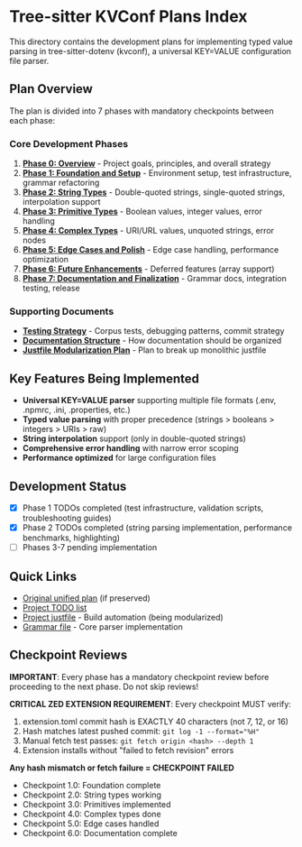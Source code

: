 # Tree-sitter KVConf Plans Index

This directory contains the development plans for implementing typed value parsing in tree-sitter-dotenv (kvconf), a universal KEY=VALUE configuration file parser.

## Plan Overview

The plan is divided into 7 phases with mandatory checkpoints between each phase:

### Core Development Phases

1. **[Phase 0: Overview](./00-overview.md)** - Project goals, principles, and overall strategy
2. **[Phase 1: Foundation and Setup](./01-phase1-foundation.md)** - Environment setup, test infrastructure, grammar refactoring
3. **[Phase 2: String Types](./02-phase2-strings.md)** - Double-quoted strings, single-quoted strings, interpolation support  
4. **[Phase 3: Primitive Types](./03-phase3-primitives.md)** - Boolean values, integer values, error handling
5. **[Phase 4: Complex Types](./04-phase4-complex.md)** - URI/URL values, unquoted strings, error nodes
6. **[Phase 5: Edge Cases and Polish](./05-phase5-edge-cases.md)** - Edge case handling, performance optimization
7. **[Phase 6: Future Enhancements](./06-phase6-future.md)** - Deferred features (array support)
8. **[Phase 7: Documentation and Finalization](./07-phase7-documentation.md)** - Grammar docs, integration testing, release

### Supporting Documents

- **[Testing Strategy](./08-testing-strategy.md)** - Corpus tests, debugging patterns, commit strategy
- **[Documentation Structure](./09-documentation-structure.md)** - How documentation should be organized
- **[Justfile Modularization Plan](./10-justfile-modularization-plan.md)** - Plan to break up monolithic justfile

## Key Features Being Implemented

- **Universal KEY=VALUE parser** supporting multiple file formats (.env, .npmrc, .ini, .properties, etc.)
- **Typed value parsing** with proper precedence (strings > booleans > integers > URIs > raw)
- **String interpolation** support (only in double-quoted strings)
- **Comprehensive error handling** with narrow error scoping
- **Performance optimized** for large configuration files

## Development Status

- [x] Phase 1 TODOs completed (test infrastructure, validation scripts, troubleshooting guides)
- [x] Phase 2 TODOs completed (string parsing implementation, performance benchmarks, highlighting)
- [ ] Phases 3-7 pending implementation

## Quick Links

- [Original unified plan](./TYPED_VALUES_DEVELOPMENT_PLAN.md) (if preserved)
- [Project TODO list](./TODO.md)
- [Project justfile](../../../justfile) - Build automation (being modularized)
- [Grammar file](../../../../tree-sitter-dotenv/grammar.js) - Core parser implementation

## Checkpoint Reviews

**IMPORTANT**: Every phase has a mandatory checkpoint review before proceeding to the next phase. Do not skip reviews!

**CRITICAL ZED EXTENSION REQUIREMENT**: Every checkpoint MUST verify:
1. extension.toml commit hash is EXACTLY 40 characters (not 7, 12, or 16)
2. Hash matches latest pushed commit: `git log -1 --format="%H"`
3. Manual fetch test passes: `git fetch origin <hash> --depth 1`
4. Extension installs without "failed to fetch revision" errors

**Any hash mismatch or fetch failure = CHECKPOINT FAILED**

- Checkpoint 1.0: Foundation complete
- Checkpoint 2.0: String types working
- Checkpoint 3.0: Primitives implemented
- Checkpoint 4.0: Complex types done
- Checkpoint 5.0: Edge cases handled
- Checkpoint 6.0: Documentation complete